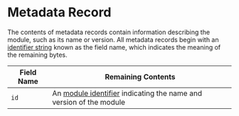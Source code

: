 # Metadata Record

The contents of metadata records contain information describing the module, such as its name or version. All metadata records
begin with an [identifier string] known as the field name, which indicates the meaning of the remaining bytes.

Field Name|Remaining Contents
-----------------|-
`id`             |An [module identifier] indicating the name and version of the module

[identifier string]: ../values.md#strings
[module identifier]: ../values.md#module-identifiers
